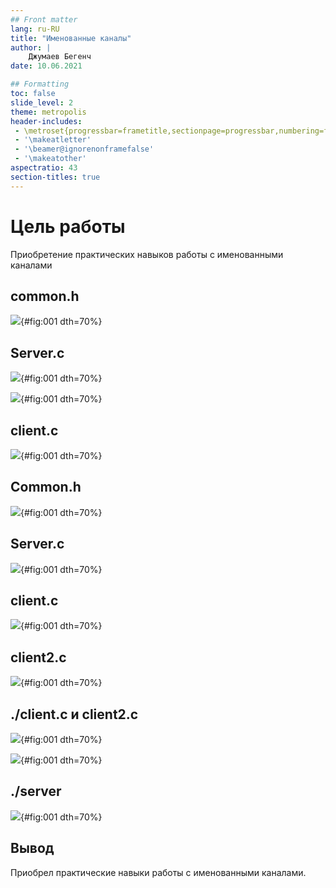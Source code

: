 ```yaml
---
## Front matter
lang: ru-RU
title: "Именованные каналы"
author: |
	Джумаев Бегенч
date: 10.06.2021

## Formatting
toc: false
slide_level: 2
theme: metropolis
header-includes: 
 - \metroset{progressbar=frametitle,sectionpage=progressbar,numbering=fraction}
 - '\makeatletter'
 - '\beamer@ignorenonframefalse'
 - '\makeatother'
aspectratio: 43
section-titles: true
---
```


# Цель работы

 Приобретение практических навыков работы с именованными каналами

        
## common.h

![](image/01.png){#fig:001  dth=70%}
 
## Server.c

![](image/02.png){#fig:001  dth=70%}

![](image/03.png){#fig:001  dth=70%}

## client.c

![](image/04.png){#fig:001  dth=70%}

## Common.h

![](image/01.png){#fig:001  dth=70%}

## Server.c

 ![](image/05.png){#fig:001  dth=70%}
 
## client.c

![](image/06.png){#fig:001  dth=70%}


## client2.c

![](image/07.png){#fig:001  dth=70%}

## ./client.c и client2.c

![](image/09.png){#fig:001  dth=70%}

![](image/10.png){#fig:001  dth=70%}

## ./server

 ![](image/08.png){#fig:001  dth=70%}

## Вывод

 Приобрел практические навыки работы с именованными каналами.
